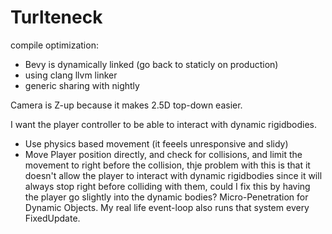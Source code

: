 # Turlteneck

compile optimization:
- Bevy is dynamically linked (go back to staticly on production)
- using clang llvm linker
- generic sharing with nightly




Camera is Z-up because it makes 2.5D top-down easier.

I want the player controller to be able to interact with dynamic rigidbodies.
- Use physics based movement (it feeels unresponsive and slidy)
- Move Player position directly, and check for collisions, and limit the movement to right before the collision, thje problem with this is that it doesn't allow the player to interact with dynamic rigidbodies since it will always stop right before colliding with them, could I fix this by having the player go slightly into the dynamic bodies? Micro-Penetration for Dynamic Objects. My real life event-loop also runs that system every FixedUpdate.